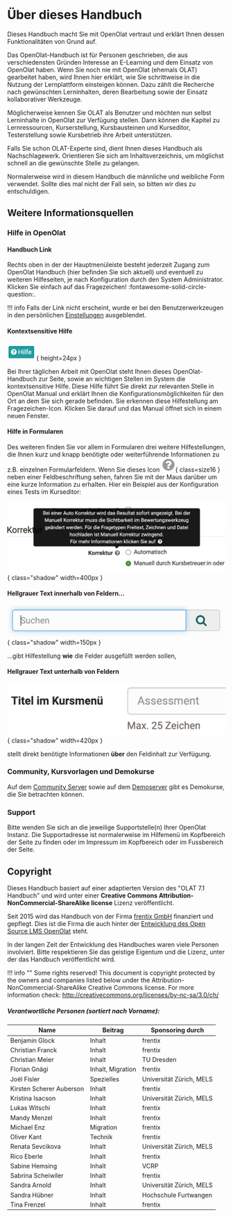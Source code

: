 # Über dieses Handbuch

Dieses Handbuch macht Sie mit OpenOlat vertraut und erklärt Ihnen dessen Funktionalitäten von Grund auf.

Das OpenOlat-Handbuch ist für Personen geschrieben, die aus verschiedensten Gründen Interesse an E-Learning und dem Einsatz von OpenOlat haben. Wenn Sie noch nie mit OpenOlat (ehemals OLAT) gearbeitet haben, wird Ihnen hier erklärt, wie Sie schrittweise in die Nutzung der Lernplattform einsteigen können. Dazu zählt die Recherche nach gewünschten Lerninhalten, deren Bearbeitung sowie der Einsatz kollaborativer Werkzeuge.

Möglicherweise kennen Sie OLAT als Benutzer und möchten nun selbst Lerninhalte in OpenOlat zur Verfügung stellen. Dann können die Kapitel zu Lernressourcen, Kurserstellung, Kursbausteinen und Kurseditor, Testerstellung sowie Kursbetrieb ihre Arbeit unterstützen.

Falls Sie schon OLAT-Experte sind, dient Ihnen dieses Handbuch als Nachschlagewerk. Orientieren Sie sich am Inhaltsverzeichnis, um möglichst schnell an die gewünschte Stelle zu gelangen.

Normalerweise wird in diesem Handbuch die männliche und weibliche Form verwendet. Sollte dies mal nicht der Fall sein, so bitten wir dies zu entschuldigen.


## Weitere Informationsquellen

### Hilfe in OpenOlat

#### Handbuch Link

Rechts oben in der der Hauptmenüleiste besteht jederzeit Zugang zum OpenOlat Handbuch (hier befinden Sie sich aktuell) und eventuell zu weiteren Hilfeseiten, je nach Konfiguration durch den System Administrator.  Klicken Sie einfach auf das Fragezeichen! :fontawesome-solid-circle-question:.

!!! info
	Falls der Link nicht erscheint, wurde er bei den Benutzerwerkzeugen in den persönlichen [Einstellungen](../personal_menu/Configuration.de.md) ausgeblendet.

#### Kontextsensitive Hilfe

![](assets/Hilfe.png){ height=24px }

Bei Ihrer täglichen Arbeit mit OpenOlat steht Ihnen dieses OpenOlat-Handbuch zur Seite, sowie an wichtigen Stellen im System die  kontextsensitive Hilfe. Diese Hilfe führt Sie direkt zur relevanten Stelle in OpenOlat Manual und erklärt Ihnen die Konfigurationsmöglichkeiten für den Ort an dem Sie sich gerade befinden. Sie erkennen diese Hilfestellung am Fragezeichen-Icon. Klicken Sie darauf und das Manual öffnet sich in einem neuen Fenster.


#### Hilfe in Formularen

Des weiteren finden Sie vor allem in Formularen drei weitere Hilfestellungen, die Ihnen kurz und knapp benötigte oder weiterführende Informationen zu z.B. einzelnen Formularfeldern. Wenn Sie dieses Icon ![](assets/hover_help.png){ class=size16 } neben einer Feldbeschriftung sehen, fahren Sie mit der Maus darüber um eine kurze Information zu erhalten. Hier ein Beispiel aus der Konfiguration eines Tests im Kurseditor:

![](assets/example_questionmark.de.png){ class="shadow" width=400px }


#### Hellgrauer Text innerhalb von Feldern...

![](assets/help_gui_demo.de.png){ class="shadow" width=150px }

...gibt Hilfestellung **wie** die Felder ausgefüllt werden sollen,


#### Hellgrauer Text unterhalb von Feldern 

![](assets/help_gui_demo1.de.png){ class="shadow" width=420px }

stellt direkt benötigte Informationen **über** den Feldinhalt zur Verfügung.


### Community, Kursvorlagen und Demokurse

Auf dem [Community Server](https://community.openolat.org) sowie auf dem [Demoserver](https://learn.olat.com "Demoserver") gibt es Demokurse, die Sie betrachten können.

### Support

Bitte wenden Sie sich an die jeweilige Supportstelle(n) Ihrer OpenOlat Instanz. Die Supportadresse ist normalerweise im Hilfemenü im Kopfbereich der Seite zu finden oder im Impressum im Kopfbereich oder im Fussbereich der Seite. 


## Copyright

Dieses Handbuch basiert auf einer adaptierten Version des "OLAT 7.1 Handbuch" und wird unter einer  **Creative Commons Attribution-NonCommercial-ShareAlike license** Lizenz veröffentlicht.

Seit 2015 wird das Handbuch von der Firma [frentix GmbH](https://www.frentix.com/) finanziert und gepflegt. Dies ist die Firma die auch hinter der [Entwicklung des Open Source LMS OpenOlat](https://www.openolat.org) steht.  

In der langen Zeit der Entwicklung des Handbuches waren viele Personen involviert. Bitte respektieren Sie das geistige Eigentum und die Lizenz, unter der das Handbuch veröffentlicht wird. 

!!! info ""
	Some rights reserved! This document is copyright protected by the owners and companies listed below under the Attribution-NonCommercial-ShareAlike Creative Commons license. For more information check:
	<http://creativecommons.org/licenses/by-nc-sa/3.0/ch/>

##### Verantwortliche Personen (sortiert nach Vorname):

| Name | Beitrag | Sponsoring durch |
| ---- | ------------ | ----------- |
| Benjamin Glock | Inhalt | frentix |
| Christian Franck | Inhalt | frentix |
| Christian Meier | Inhalt | TU Dresden |
| Florian Gnägi | Inhalt, Migration | frentix |
| Joël Fisler | Spezielles | Universität Zürich, MELS |
| Kirsten Scherer Auberson | Inhalt | frentix |
| Kristina Isacson | Inhalt | Universität Zürich, MELS  |
| Lukas Witschi | Inhalt | frentix |
| Mandy Menzel | Inhalt | frentix |
| Michael Enz | Migration | frentix |
| Oliver Kant | Technik | frentix |
| Renata Sevcikova | Inhalt | Universität Zürich, MELS |
| Rico Eberle | Inhalt | frentix |
| Sabine Hemsing | Inhalt | VCRP |
| Sabrina Scheiwiler | Inhalt | frentix |
| Sandra Arnold | Inhalt | Universität Zürich, MELS |
| Sandra Hübner | Inhalt | Hochschule Furtwangen |
| Tina Frenzel | Inhalt | frentix |

